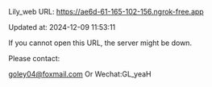 Lily_web URL: https://ae6d-61-165-102-156.ngrok-free.app

Updated at: 2024-12-09 11:53:11

If you cannot open this URL, the server might be down.

Please contact: 

goley04@foxmail.com Or Wechat:GL_yeaH